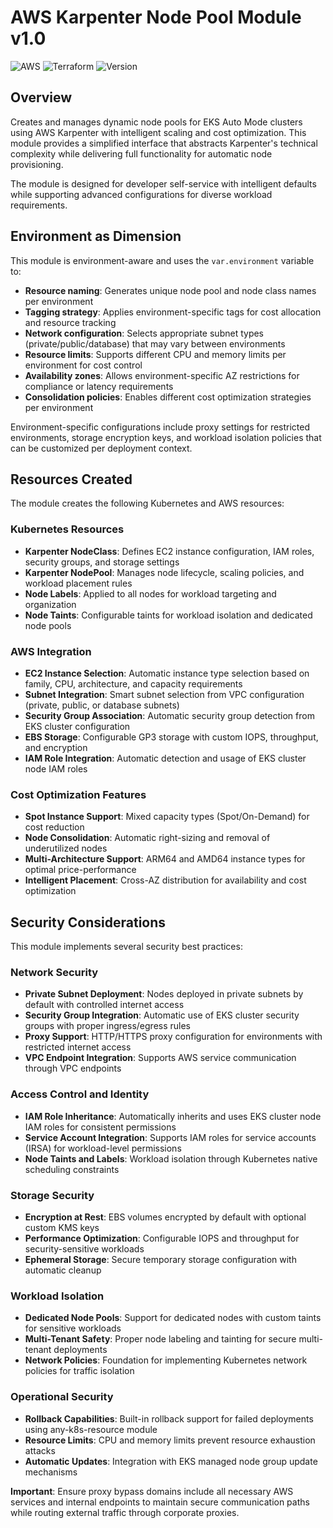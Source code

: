 # AWS Karpenter Node Pool Module v1.0

![AWS](https://img.shields.io/badge/AWS-Karpenter-orange.svg)
![Terraform](https://img.shields.io/badge/Terraform-1.5.7-blue.svg)
![Version](https://img.shields.io/badge/Version-1.0-green.svg)

## Overview

Creates and manages dynamic node pools for EKS Auto Mode clusters using AWS Karpenter with intelligent scaling and cost optimization. This module provides a simplified interface that abstracts Karpenter's technical complexity while delivering full functionality for automatic node provisioning.

The module is designed for developer self-service with intelligent defaults while supporting advanced configurations for diverse workload requirements.

## Environment as Dimension

This module is environment-aware and uses the `var.environment` variable to:

- **Resource naming**: Generates unique node pool and node class names per environment
- **Tagging strategy**: Applies environment-specific tags for cost allocation and resource tracking
- **Network configuration**: Selects appropriate subnet types (private/public/database) that may vary between environments
- **Resource limits**: Supports different CPU and memory limits per environment for cost control
- **Availability zones**: Allows environment-specific AZ restrictions for compliance or latency requirements
- **Consolidation policies**: Enables different cost optimization strategies per environment

Environment-specific configurations include proxy settings for restricted environments, storage encryption keys, and workload isolation policies that can be customized per deployment context.

## Resources Created

The module creates the following Kubernetes and AWS resources:

### Kubernetes Resources
- **Karpenter NodeClass**: Defines EC2 instance configuration, IAM roles, security groups, and storage settings
- **Karpenter NodePool**: Manages node lifecycle, scaling policies, and workload placement rules
- **Node Labels**: Applied to all nodes for workload targeting and organization
- **Node Taints**: Configurable taints for workload isolation and dedicated node pools

### AWS Integration
- **EC2 Instance Selection**: Automatic instance type selection based on family, CPU, architecture, and capacity requirements
- **Subnet Integration**: Smart subnet selection from VPC configuration (private, public, or database subnets)
- **Security Group Association**: Automatic security group detection from EKS cluster configuration
- **EBS Storage**: Configurable GP3 storage with custom IOPS, throughput, and encryption
- **IAM Role Integration**: Automatic detection and usage of EKS cluster node IAM roles

### Cost Optimization Features
- **Spot Instance Support**: Mixed capacity types (Spot/On-Demand) for cost reduction
- **Node Consolidation**: Automatic right-sizing and removal of underutilized nodes
- **Multi-Architecture Support**: ARM64 and AMD64 instance types for optimal price-performance
- **Intelligent Placement**: Cross-AZ distribution for availability and cost optimization

## Security Considerations

This module implements several security best practices:

### Network Security
- **Private Subnet Deployment**: Nodes deployed in private subnets by default with controlled internet access
- **Security Group Integration**: Automatic use of EKS cluster security groups with proper ingress/egress rules
- **Proxy Support**: HTTP/HTTPS proxy configuration for environments with restricted internet access
- **VPC Endpoint Integration**: Supports AWS service communication through VPC endpoints

### Access Control and Identity
- **IAM Role Inheritance**: Automatically inherits and uses EKS cluster node IAM roles for consistent permissions
- **Service Account Integration**: Supports IAM roles for service accounts (IRSA) for workload-level permissions
- **Node Taints and Labels**: Workload isolation through Kubernetes native scheduling constraints

### Storage Security
- **Encryption at Rest**: EBS volumes encrypted by default with optional custom KMS keys
- **Performance Optimization**: Configurable IOPS and throughput for security-sensitive workloads
- **Ephemeral Storage**: Secure temporary storage configuration with automatic cleanup

### Workload Isolation
- **Dedicated Node Pools**: Support for dedicated nodes with custom taints for sensitive workloads
- **Multi-Tenant Safety**: Proper node labeling and tainting for secure multi-tenant deployments
- **Network Policies**: Foundation for implementing Kubernetes network policies for traffic isolation

### Operational Security
- **Rollback Capabilities**: Built-in rollback support for failed deployments using any-k8s-resource module
- **Resource Limits**: CPU and memory limits prevent resource exhaustion attacks
- **Automatic Updates**: Integration with EKS managed node group update mechanisms

**Important**: Ensure proxy bypass domains include all necessary AWS services and internal endpoints to maintain secure communication paths while routing external traffic through corporate proxies.
